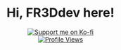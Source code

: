<h1 align="center">Hi, FR3Ddev here!</h1>

<div align="center">
    <a href="https://ko-fi.com/J3J1FVEH0"> <img src="https://ko-fi.com/img/githubbutton_sm.svg" alt="Support me on Ko-fi"/> </a>
</div>

<div align="center">
    <a href="https://github.com/FR3Ddev"> <img src="https://komarev.com/ghpvc/?username=FR3Ddev&style=flat" alt="Profile Views"/> </a>

</div>
